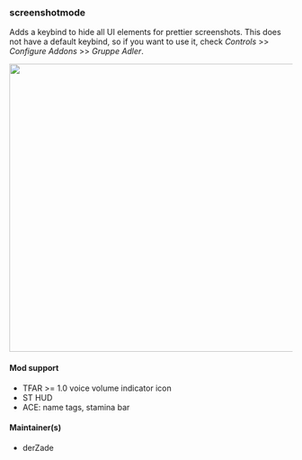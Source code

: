 ### screenshotmode
Adds a keybind to hide all UI elements for prettier screenshots. This does not have a default keybind, so if you want to use it, check *Controls* >> *Configure Addons* >> *Gruppe Adler*.

<img src="http://i.imgur.com/TYuHyP8.png" width="512" />

#### Mod support

* TFAR >= 1.0 voice volume indicator icon
* ST HUD
* ACE: name tags, stamina bar

#### Maintainer(s)
* derZade
